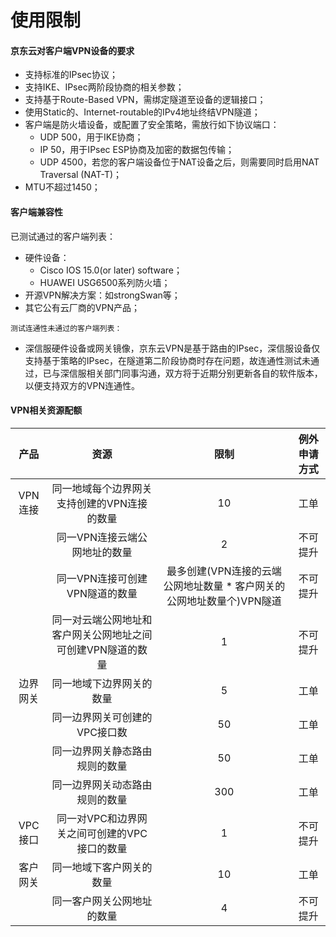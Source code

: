 # 使用限制
#### 京东云对客户端VPN设备的要求
* 支持标准的IPsec协议；
* 支持IKE、IPsec两阶段协商的相关参数；
* 支持基于Route-Based VPN，需绑定隧道至设备的逻辑接口；
* 使用Static的、Internet-routable的IPv4地址终结VPN隧道；
* 客户端是防火墙设备，或配置了安全策略，需放行如下协议端口：
  - UDP 500，用于IKE协商；
  - IP 50，用于IPsec ESP协商及加密的数据包传输；
  - UDP 4500，若您的客户端设备位于NAT设备之后，则需要同时启用NAT Traversal (NAT-T)；
* MTU不超过1450；


#### 客户端兼容性
已测试通过的客户端列表：
  * 硬件设备：
    - Cisco IOS 15.0(or later) software；
    - HUAWEI USG6500系列防火墙；
  * 开源VPN解决方案：如strongSwan等；
  * 其它公有云厂商的VPN产品；


``测试连通性未通过的客户端列表：``
  * 深信服硬件设备或网关镜像，京东云VPN是基于路由的IPsec，深信服设备仅支持基于策略的IPsec，在隧道第二阶段协商时存在问题，故连通性测试未通过，已与深信服相关部门同事沟通，双方将于近期分别更新各自的软件版本，以便支持双方的VPN连通性。



#### VPN相关资源配额

|   产品   |                            资源                             |                                  限制                                  | 例外申请方式 |
|:--------:|:-----------------------------------------------------------:|:----------------------------------------------------------------------:|:------------:|
| VPN连接  |         同一地域每个边界网关支持创建的VPN连接的数量         |                                   10                                   |     工单     |
|          |                同一VPN连接云端公网地址的数量                |                                   2                                    |   不可提升   |
|          |               同一VPN连接可创建VPN隧道的数量                | 最多创建(VPN连接的云端公网地址数量  * 客户网关的公网地址数量个)VPN隧道 |   不可提升   |
|          | 同一对云端公网地址和客户网关公网地址之间可创建VPN隧道的数量 |                                   1                                    |   不可提升   |
| 边界网关 |                  同一地域下边界网关的数量                   |                                   5                                    |     工单     |
|          |                同一边界网关可创建的VPC接口数                |                                   50                                   |     工单     |
|          |               同一边界网关静态路由规则的数量                |                                   50                                   |     工单     |
|          |               同一边界网关动态路由规则的数量                |                                  300                                   |     工单     |
| VPC接口  |        同一对VPC和边界网关之间可创建的VPC接口的数量         |                                   1                                    |   不可提升   |
| 客户网关 |                  同一地域下客户网关的数量                   |                                   10                                   |     工单     |
|          |                 同一客户网关公网地址的数量                  |                                   4                                    |   不可提升   |
